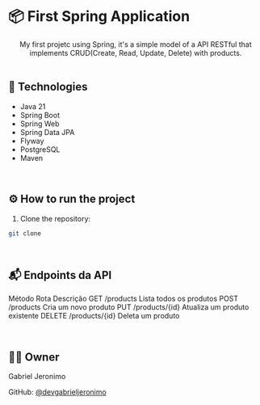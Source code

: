 # 📦 First Spring Application

<div align="center">
  My first projetc using Spring, it's a simple model of a API RESTful that implements CRUD(Create, Read, Update, Delete) with products.
</div>

<br/>

## 🚀 Technologies

- Java 21
- Spring Boot
- Spring Web
- Spring Data JPA
- Flyway
- PostgreSQL
- Maven

<br/>

## ⚙️ How to run the project

1. Clone the repository:

```bash
git clone
```

<br/>

## 📬 Endpoints da API
Método	Rota	Descrição
GET	/products	Lista todos os produtos
POST	/products	Cria um novo produto
PUT	/products/{id}	Atualiza um produto existente
DELETE	/products/{id}	Deleta um produto

<br/>

## 🙋‍♂️ Owner
Gabriel Jeronimo

GitHub: [@devgabrieljeronimo](https://github.com/devgabrieljeronimo)
